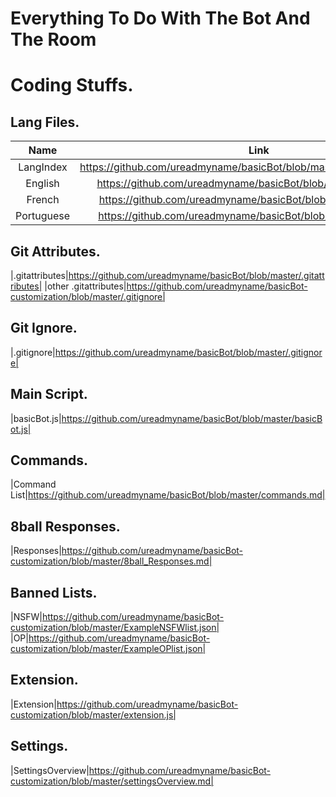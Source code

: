Everything To Do With The Bot And The Room
==========================================

Coding Stuffs.
===============

Lang Files.
-----------
|Name|Link|
|:-------------------------------------------------:|:-------------------------------------------------:|
|LangIndex|https://github.com/ureadmyname/basicBot/blob/master/lang/langIndex.json|
|English|https://github.com/ureadmyname/basicBot/blob/master/lang/en.json|
|French|https://github.com/ureadmyname/basicBot/blob/master/lang/fr.json|
|Portuguese|https://github.com/ureadmyname/basicBot/blob/master/lang/pt.json|

Git Attributes.
---------------
|.gitattributes|https://github.com/ureadmyname/basicBot/blob/master/.gitattributes|
|other .gitattributes|https://github.com/ureadmyname/basicBot-customization/blob/master/.gitignore|

Git Ignore.
-----------
|.gitignore|https://github.com/ureadmyname/basicBot/blob/master/.gitignore|

Main Script.
------------
|basicBot.js|https://github.com/ureadmyname/basicBot/blob/master/basicBot.js|

Commands.
---------
|Command List|https://github.com/ureadmyname/basicBot/blob/master/commands.md|

8ball Responses.
----------------
|Responses|https://github.com/ureadmyname/basicBot-customization/blob/master/8ball_Responses.md|

Banned Lists.
-------------
|NSFW|https://github.com/ureadmyname/basicBot-customization/blob/master/ExampleNSFWlist.json|
|OP|https://github.com/ureadmyname/basicBot-customization/blob/master/ExampleOPlist.json|

Extension.
----------
|Extension|https://github.com/ureadmyname/basicBot-customization/blob/master/extension.js|

Settings.
---------
|SettingsOverview|https://github.com/ureadmyname/basicBot-customization/blob/master/settingsOverview.md|
